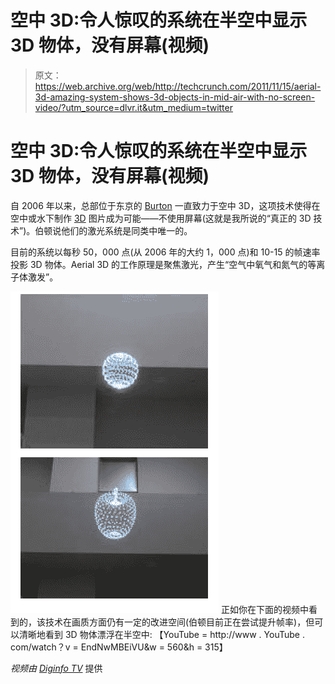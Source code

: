 # 空中 3D:令人惊叹的系统在半空中显示 3D 物体，没有屏幕(视频)

> 原文：<https://web.archive.org/web/http://techcrunch.com/2011/11/15/aerial-3d-amazing-system-shows-3d-objects-in-mid-air-with-no-screen-video/?utm_source=dlvr.it&utm_medium=twitter>

# 空中 3D:令人惊叹的系统在半空中显示 3D 物体，没有屏幕(视频)

自 2006 年以来，总部位于东京的 [Burton](https://web.archive.org/web/20230204135113/http://www.burton-jp.com/en/index.htm) 一直致力于空中 3D，这项技术使得在空中或水下制作 [3D](https://web.archive.org/web/20230204135113/https://techcrunch.com/tag/3d) 图片成为可能——不使用屏幕(这就是我所说的“真正的 3D 技术”)。伯顿说他们的激光系统是同类中唯一的。

目前的系统以每秒 50，000 点(从 2006 年的大约 1，000 点)和 10-15 的帧速率投影 3D 物体。Aerial 3D 的工作原理是聚焦激光，产生“空气中氧气和氮气的等离子体激发”。

[![](img/4eddc01b005190b8c80fd7166572481d.png "3d burton")](https://web.archive.org/web/20230204135113/https://techcrunch.com/wp-content/uploads/2011/11/3d-burton.png) 正如你在下面的视频中看到的，该技术在画质方面仍有一定的改进空间(伯顿目前正在尝试提升帧率)，但可以清晰地看到 3D 物体漂浮在半空中:
【YouTube = http://www . YouTube . com/watch？v = EndNwMBEiVU&w = 560&h = 315】

*视频由 [Diginfo TV](https://web.archive.org/web/20230204135113/http://www.diginfo.tv/2011/11/14/11-0231-r-en.php)* 提供